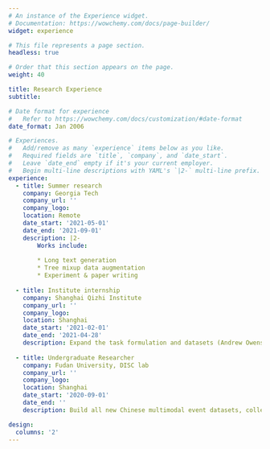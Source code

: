 ```yaml
---
# An instance of the Experience widget.
# Documentation: https://wowchemy.com/docs/page-builder/
widget: experience

# This file represents a page section.
headless: true

# Order that this section appears on the page.
weight: 40

title: Research Experience
subtitle:

# Date format for experience
#   Refer to https://wowchemy.com/docs/customization/#date-format
date_format: Jan 2006

# Experiences.
#   Add/remove as many `experience` items below as you like.
#   Required fields are `title`, `company`, and `date_start`.
#   Leave `date_end` empty if it's your current employer.
#   Begin multi-line descriptions with YAML's `|2-` multi-line prefix.
experience:
  - title: Summer research 
    company: Georgia Tech
    company_url: ''
    company_logo: 
    location: Remote
    date_start: '2021-05-01'
    date_end: '2021-09-01'
    description: |2-
        Works include:
        
        * Long text generation
        * Tree mixup data augmentation
        * Experiment & paper writing
        
  - title: Institute internship 
    company: Shanghai Qizhi Institute
    company_url: ''
    company_logo: 
    location: Shanghai
    date_start: '2021-02-01'
    date_end: '2021-04-28'
    description: Expand the task formulation and datasets (Andrew Owens et al,2016).
    
  - title: Undergraduate Researcher
    company: Fudan University, DISC lab 
    company_url: ''
    company_logo: 
    location: Shanghai
    date_start: '2020-09-01'
    date_end: ''
    description: Build all new Chinese multimodal event datasets, collecting data and bring new task as well as baseline

design:
  columns: '2'
---
```


